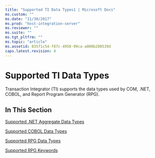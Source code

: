 ```yaml
---
title: "Supported TI Data Types1 | Microsoft Docs"
ms.custom: ""
ms.date: "11/30/2017"
ms.prod: "host-integration-server"
ms.reviewer: ""
ms.suite: ""
ms.tgt_pltfrm: ""
ms.topic: "article"
ms.assetid: 835f1c54-f87c-4958-99ca-a000b200539d
caps.latest.revision: 4
---
```

# Supported TI Data Types
Transaction Integrator (TI) supports the data types used by COM, .NET, COBOL, and Report Program Generator (RPG).  
  
## In This Section  
 [Supported .NET Aggregate Data Types](../core/supported-net-aggregate-data-types2.md)  
  
 [Supported COBOL Data Types](../core/supported-cobol-data-types1.md)  
  
 [Supported RPG Data Types](../core/supported-rpg-data-types1.md)  
  
 [Supported RPG Keywords](../core/supported-rpg-keywords1.md)